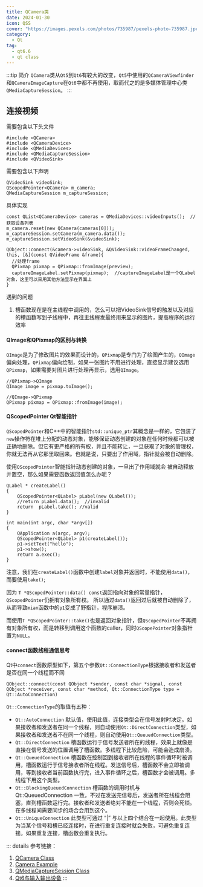 ```yaml
---
title: QCamera类
date: 2024-01-30
icon: QSS
cover: "https://images.pexels.com/photos/735987/pexels-photo-735987.jpeg?auto=compress&cs=tinysrgb&w=1260&h=750&dpr=1"
category: 
  - Qt
tag:
  - qt6.6
  - qt class
---
```


:::tip 简介
`QCamera`类从`Qt5`到`Qt6`有较大的改变，`Qt5`中使用的`QCameraViewfinder`和`QCameraImageCapture`在`Qt6`中都不再使用，取而代之的是多媒体管理中心类`QMediaCaptureSession`。
:::

## 连接视频
需要包含以下头文件
```
#include <QCamera>
#include <QCameraDevice>
#include <QMediaDevices>
#include <QMediaCaptureSession>
#include <QVideoSink>
```

需要包含以下声明
```
QVideoSink videoSink;
QScopedPointer<QCamera> m_camera;
QMediaCaptureSession m_captureSession;
```

具体实现
```
const QList<QCameraDevice> cameras = QMediaDevices::videoInputs();  //获取设备列表
m_camera.reset(new QCamera(cameras[0]));
m_captureSession.setCamera(m_camera.data());
m_captureSession.setVideoSink(&videoSink);

QObject::connect(&camera->videoSink, &QVideoSink::videoFrameChanged, this, [&](const QVideoFrame &frame){
  //处理frame
  QPixmap pixmap = QPixmap::fromImage(preview);
  captureImageLabel.setPixmap(pixmap);  //captureImageLabel是一个QLabel对象，这里可以采用其他方法显示在界面上
}
```

遇到的问题
1. 槽函数现在是在主线程中调用的，怎么可以把VideoSink信号的触发以及对应的槽函数写到子线程中，再往主线程发最终用来显示的图片，提高程序的运行效率

#### QImage和QPixmap的区别与转换

`QImage`是为了修改图片的效果而设计的，`QPixmap`是专门为了绘图产生的，`QImage`偏向处理，`QPixmap`偏向绘制，如果一张图片不用进行处理，直接显示建议选用`QPixmap`，如果需要对图片进行处理再显示，选用`QImage`。

```
//QPixmap->QImage
QImage image = pixmap.toImage();

//QImage->QPixmap
QPixmap pixmap = QPixmap::fromImage(image);
```

#### QScopedPointer Qt智能指针

`QScopedPointer`和C++中的智能指针`std::unique_ptr`其概念是一样的，它包装了`new`操作符在堆上分配的动态对象，能够保证动态创建的对象在任何时候都可以被正确地删除。但它有更严格的所有权，并且不能转让，一旦获取了对象的管理权，你就无法再从它那里取回来。也就是说，只要出了作用域，指针就会被自动删除。

使用`QScopedPointer`智能指针动态创建的对象，一旦出了作用域就会 被自动释放并置空，那么如果需要函数返回值怎么办呢？

```
QLabel * createLabel()
{
    QScopedPointer<QLabel> pLabel(new QLabel());
    //return pLabel.data();  //invalid
    return  pLabel.take(); //valid
}

int main(int argc, char *argv[])
{
    QApplication a(argc, argv);
    QScopedPointer<QLabel> p1(createLabel());
    p1->setText("hello");
    p1->show();
    return a.exec();
}
```

注意，我们在`createLabel()`函数中创建`label`对象并返回时，不能使用`data()`，而要使用`take()`;

因为 `T *QScopedPointer::data() const`返回指向对象的常量指针，`QScopedPointer`仍拥有对象所有权。 所以通过`data()`返回过后就被自动删除了，从而导致`mian`函数中的`p1`变成了野指针，程序崩溃。

而使用`T *QScopedPointer::take()`也是返回对象指针，但`QScopedPointer`不再拥有对象所有权，而是转移到调用这个函数的caller，同时`QScopePointer`对象指针置为`NULL`。

#### connect函数线程通信思考

Qt中`connect`函数原型如下，第五个参数`Qt::ConnectionType`根据接收者和发送者是否在同一个线程而不同

```
QObject::connect(const QObject *sender, const char *signal, const QObject *receiver, const char *method, Qt::ConnectionType type = Qt::AutoConnection)
```

`Qt::ConnectionType`的取值有五种：
- `Qt::AutoConnection`
默认值，使用此值，连接类型会在信号发射时决定。如果接收者和发送者在同一个线程，则自动使用`Qt::DirectConnection`类型，如果接收者和发送者不在同一个线程，则自动使用`Qt::QueuedConnection`类型。
- `Qt::DirectConnection`
槽函数运行于信号发送者所在的线程，效果上就像是直接在信号发送的位置调用了槽函数。多线程下比较危险，可能会造成崩溃。
- `Qt::QueuedConnection`
槽函数在控制回到接收者所在线程的事件循环时被调用，槽函数运行于信号接收者所在线程。发送信号后，槽函数不会立即被调用，等到接收者当前函数执行完，进入事件循环之后，槽函数才会被调用。多线程下用这个类型。
- `Qt::BlockingQueuedConnection`
槽函数的调用时机与Qt::QueuedConnection 一致，不过在发送完信号后，发送者所在线程会阻塞，直到槽函数运行完。接收者和发送者绝对不能在一个线程，否则会死锁。在多线程间需要同步的场合会用到这个。
- `Qt::UniqueConnection`
此类型可通过 “|”  与以上四个结合在一起使用。此类型为当某个信号和槽已经连接时，在进行重复连接时就会失败，可避免重复连接。如果重复连接，槽函数会重复执行。

::: details 参考链接：  
1. [QCamera Class](https://doc.qt.io/qt-6/qcamera.html)
2. [Camera Example](https://doc.qt.io/qt-6/qtmultimedia-camera-example.html)
3. [QMediaCaptureSession Class](https://doc.qt.io/qt-6/qmediacapturesession.html)
4. [Qt6与输入输出设备](https://blog.csdn.net/u011442415/article/details/129370856)
:::